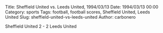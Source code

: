 Title: Sheffield United vs. Leeds United, 1994/03/13
Date: 1994/03/13 00:00
Category: sports
Tags: football, football scores, Sheffield United, Leeds United
Slug: sheffield-united-vs-leeds-united
Author: carbonero


Sheffield United 2 - 2 Leeds United
